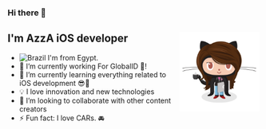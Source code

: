 ### Hi there 👋
## I'm AzzA iOS developer  <img align="right" alt="GIF" height="160px" src="https://github.com/DeepaPrasanna/DeepaPrasanna/blob/master/images/femalecodertocat.png" />
- <img width="16" src="http://www.country-dialing-codes.net/img/png-country-4x2-fancy-res-1280x960/eg.png" alt="Brazil" /> I'm from Egypt.
- 🔭 I’m currently working For GlobalID 🌱!
- 🌱 I’m currently learning everything related to iOS development 😎🤯
- 💡 I love innovation and new technologies
- 👯 I’m looking to collaborate with other content creators
- ⚡ Fun fact: I love CARs. 🚘
